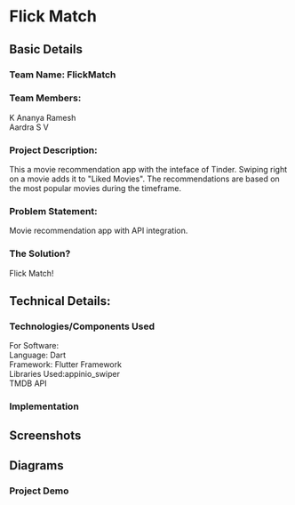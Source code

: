 # Flick Match

## Basic Details

### Team Name: FlickMatch
### Team Members:
K Ananya Ramesh<br>
Aardra S V

### Project Description:
This a movie recommendation app with the inteface of Tinder. Swiping right on a movie adds it to "Liked Movies". The recommendations are based on the most popular movies during the timeframe.

### Problem Statement:
Movie recommendation app with API integration.

### The Solution?
Flick Match!

## Technical Details:
### Technologies/Components Used
   For Software:<br>
    Language: Dart<br>
    Framework: Flutter Framework<br>
    Libraries Used:appinio_swiper<br> TMDB API<br>

### Implementation


## Screenshots


## Diagrams

### Project Demo
